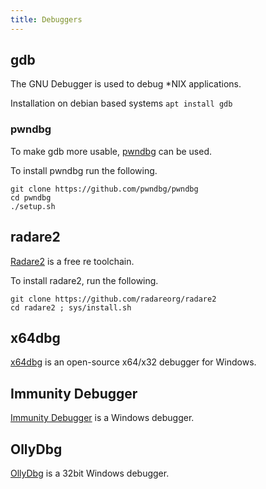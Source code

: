 ```yaml
---
title: Debuggers
---
```


## gdb
The GNU Debugger is used to debug *NIX applications.

Installation on debian based systems `apt install gdb`

### pwndbg
To make gdb more usable, [pwndbg](https://github.com/pwndbg/pwndbg) can be used.

To install pwndbg run the following.

``` text
git clone https://github.com/pwndbg/pwndbg
cd pwndbg
./setup.sh
```

## radare2
[Radare2](https://rada.re/) is a free re toolchain.

To install radare2, run the following.

``` text
git clone https://github.com/radareorg/radare2
cd radare2 ; sys/install.sh
```

## x64dbg
[x64dbg](https://x64dbg.com/) is an open-source x64/x32 debugger for Windows.

## Immunity Debugger
[Immunity Debugger](https://www.immunityinc.com/products/debugger/) is a Windows debugger.

## OllyDbg
[OllyDbg](http://www.ollydbg.de/) is a 32bit Windows debugger.